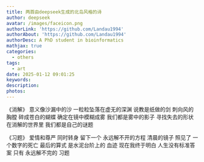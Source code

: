 ```yaml
---
title: 两首由deepseek生成的北岛风格的诗
author: deepseek
avatar: /images/faceicon.png
authorLink: 'https://github.com/Landau1994'
authorAbout: 'https://github.com/Landau1994'
authorDesc: A PhD student in bioinformatics
mathjax: true
categories:
  - others
tags:
  - art
date: 2025-01-12 09:01:25
keywords:
description:
photos:
---
```

《消解》
意义像沙漏中的沙
一粒粒坠落在虚无的深渊
说教是纸做的剑
刺向风的胸膛
碎成苍白的蝴蝶
确定在镜中模糊成雾
我们都是雾中的影子
寻找失去的形状
在消解的世界里
我们都是自己的谜题

《习题》
爱情和尊严
同时转身
留下一个
永远解不开的方程
清晨的镜子
照见了
一个数字的死亡
最后的算式
是水泥台阶上的
血迹
现在我终于明白
人生没有标准答案
只有
永远解不完的
习题